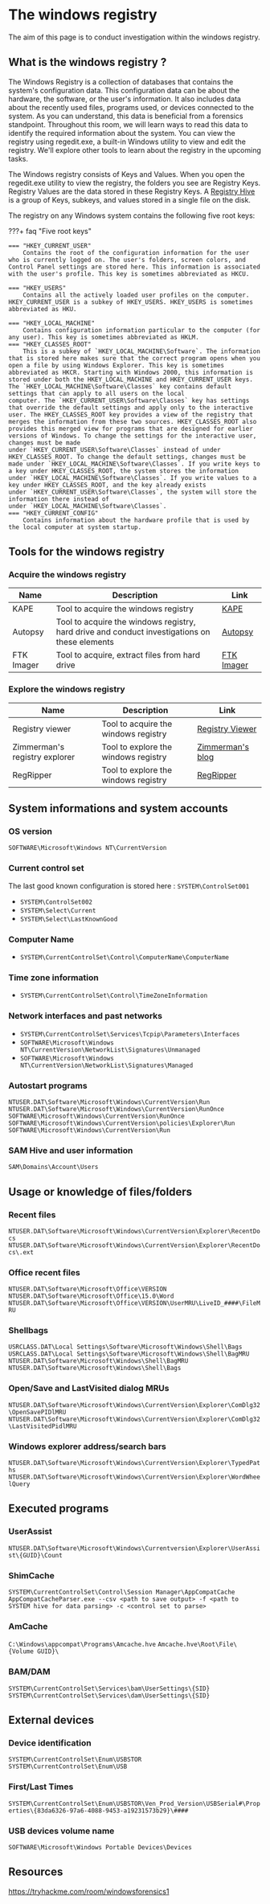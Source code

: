 # The windows registry
The aim of this page is to conduct investigation within the windows registry.
## What is the windows registry ?
The Windows Registry is a collection of databases that contains the system's configuration data. This configuration data can be about the hardware, the software, or the user's information. It also includes data about the recently used files, programs used, or devices connected to the system. As you can understand, this data is beneficial from a forensics standpoint. Throughout this room, we will learn ways to read this data to identify the required information about the system. You can view the registry using regedit.exe, a built-in Windows utility to view and edit the registry. We'll explore other tools to learn about the registry in the upcoming tasks.

The Windows registry consists of Keys and Values. When you open the regedit.exe utility to view the registry, the folders you see are Registry Keys. Registry Values are the data stored in these Registry Keys. A [Registry Hive](https://docs.microsoft.com/en-us/windows/win32/sysinfo/registry-hives#:~:text=Registry%20Hives.%20A%20hive%20is%20a%20logical%20group,with%20a%20separate%20file%20for%20the%20user%20profile.) is a group of Keys, subkeys, and values stored in a single file on the disk.

The registry on any Windows system contains the following five root keys:

???+ faq "Five root keys"

    === "HKEY_CURRENT_USER"
        Contains the root of the configuration information for the user who is currently logged on. The user's folders, screen colors, and Control Panel settings are stored here. This information is associated with the user's profile. This key is sometimes abbreviated as HKCU.

    === "HKEY_USERS"
        Contains all the actively loaded user profiles on the computer. HKEY_CURRENT_USER is a subkey of HKEY_USERS. HKEY_USERS is sometimes abbreviated as HKU.

    === "HKEY_LOCAL_MACHINE"
        Contains configuration information particular to the computer (for any user). This key is sometimes abbreviated as HKLM.
    === "HKEY_CLASSES_ROOT"
        This is a subkey of `HKEY_LOCAL_MACHINE\Software`. The information that is stored here makes sure that the correct program opens when you open a file by using Windows Explorer. This key is sometimes abbreviated as HKCR. Starting with Windows 2000, this information is stored under both the HKEY_LOCAL_MACHINE and HKEY_CURRENT_USER keys. The `HKEY_LOCAL_MACHINE\Software\Classes` key contains default settings that can apply to all users on the local computer. The `HKEY_CURRENT_USER\Software\Classes` key has settings that override the default settings and apply only to the interactive user. The HKEY_CLASSES_ROOT key provides a view of the registry that merges the information from these two sources. HKEY_CLASSES_ROOT also provides this merged view for programs that are designed for earlier versions of Windows. To change the settings for the interactive user, changes must be made under `HKEY_CURRENT_USER\Software\Classes` instead of under HKEY_CLASSES_ROOT. To change the default settings, changes must be made under `HKEY_LOCAL_MACHINE\Software\Classes`. If you write keys to a key under HKEY_CLASSES_ROOT, the system stores the information under `HKEY_LOCAL_MACHINE\Software\Classes`. If you write values to a key under HKEY_CLASSES_ROOT, and the key already exists under `HKEY_CURRENT_USER\Software\Classes`, the system will store the information there instead of under `HKEY_LOCAL_MACHINE\Software\Classes`.
    === "HKEY_CURRENT_CONFIG"
        Contains information about the hardware profile that is used by the local computer at system startup.

## Tools for the windows registry
### Acquire the windows registry

|Name|Description|Link|
|-|-|-|
|KAPE|Tool to acquire the windows registry|[KAPE](https://www.kroll.com/en/services/cyber-risk/incident-response-litigation-support/kroll-artifact-parser-extractor-kape)|
|Autopsy|Tool to acquire the windows registry, hard drive and conduct investigations on these elements|[Autopsy](https://www.autopsy.com/)|
|FTK Imager|Tool to acquire, extract files from hard drive|[FTK Imager](https://www.exterro.com/ftk-imager)|



### Explore the windows registry
|Name|Description|Link|
|-|-|-|
|Registry viewer|Tool to acquire the windows registry|[Registry Viewer](https://accessdata.com/product-download/registry-viewer-2-0-0)|
|Zimmerman's registry explorer|Tool to explore the windows registry|[Zimmerman's blog](https://ericzimmerman.github.io/#!index.md)|
|RegRipper|Tool to explore the windows registry|[RegRipper](https://github.com/keydet89/RegRipper3.0)|

## System informations and system accounts
### OS version

`SOFTWARE\Microsoft\Windows NT\CurrentVersion`
### Current control set

The last good known configuration is stored here : `SYSTEM\ControlSet001`
- `SYSTEM\ControlSet002`
- `SYSTEM\Select\Current`
- `SYSTEM\Select\LastKnownGood`

### Computer Name

- `SYSTEM\CurrentControlSet\Control\ComputerName\ComputerName`
### Time zone information

- `SYSTEM\CurrentControlSet\Control\TimeZoneInformation`

### Network interfaces and past networks 

- `SYSTEM\CurrentControlSet\Services\Tcpip\Parameters\Interfaces`
- `SOFTWARE\Microsoft\Windows NT\CurrentVersion\NetworkList\Signatures\Unmanaged`
- `SOFTWARE\Microsoft\Windows NT\CurrentVersion\NetworkList\Signatures\Managed`

### Autostart programs

`NTUSER.DAT\Software\Microsoft\Windows\CurrentVersion\Run`
`NTUSER.DAT\Software\Microsoft\Windows\CurrentVersion\RunOnce`
`SOFTWARE\Microsoft\Windows\CurrentVersion\RunOnce`
`SOFTWARE\Microsoft\Windows\CurrentVersion\policies\Explorer\Run`
`SOFTWARE\Microsoft\Windows\CurrentVersion\Run`

### SAM Hive and user information

`SAM\Domains\Account\Users`

## Usage or knowledge of files/folders
### Recent files

`NTUSER.DAT\Software\Microsoft\Windows\CurrentVersion\Explorer\RecentDocs`
`NTUSER.DAT\Software\Microsoft\Windows\CurrentVersion\Explorer\RecentDocs\.ext`

### Office recent files

`NTUSER.DAT\Software\Microsoft\Office\VERSION`
`NTUSER.DAT\Software\Microsoft\Office\15.0\Word`
`NTUSER.DAT\Software\Microsoft\Office\VERSION\UserMRU\LiveID_####\FileMRU`

### Shellbags
`USRCLASS.DAT\Local Settings\Software\Microsoft\Windows\Shell\Bags`
`USRCLASS.DAT\Local Settings\Software\Microsoft\Windows\Shell\BagMRU`
`NTUSER.DAT\Software\Microsoft\Windows\Shell\BagMRU`
`NTUSER.DAT\Software\Microsoft\Windows\Shell\Bags`

### Open/Save and LastVisited dialog MRUs

`NTUSER.DAT\Software\Microsoft\Windows\CurrentVersion\Explorer\ComDlg32\OpenSavePIDlMRU`
`NTUSER.DAT\Software\Microsoft\Windows\CurrentVersion\Explorer\ComDlg32\LastVisitedPidlMRU`

### Windows explorer address/search bars

`NTUSER.DAT\Software\Microsoft\Windows\CurrentVersion\Explorer\TypedPaths`
`NTUSER.DAT\Software\Microsoft\Windows\CurrentVersion\Explorer\WordWheelQuery`

## Executed programs
### UserAssist

`NTUSER.DAT\Software\Microsoft\Windows\Currentversion\Explorer\UserAssist\{GUID}\Count`

### ShimCache

`SYSTEM\CurrentControlSet\Control\Session Manager\AppCompatCache`
`AppCompatCacheParser.exe --csv <path to save output> -f <path to SYSTEM hive for data parsing> -c <control set to parse>`

### AmCache

`C:\Windows\appcompat\Programs\Amcache.hve`
`Amcache.hve\Root\File\{Volume GUID}\`

### BAM/DAM

`SYSTEM\CurrentControlSet\Services\bam\UserSettings\{SID}`
`SYSTEM\CurrentControlSet\Services\dam\UserSettings\{SID}`

## External devices 
### Device identification

`SYSTEM\CurrentControlSet\Enum\USBSTOR`
`SYSTEM\CurrentControlSet\Enum\USB`

### First/Last Times

`SYSTEM\CurrentControlSet\Enum\USBSTOR\Ven_Prod_Version\USBSerial#\Properties\{83da6326-97a6-4088-9453-a19231573b29}\####`

### USB devices volume name
`SOFTWARE\Microsoft\Windows Portable Devices\Devices`

## Resources
https://tryhackme.com/room/windowsforensics1
